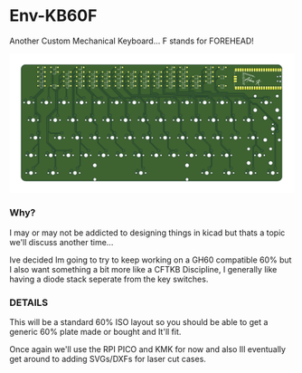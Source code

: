 # Env-KB60F
 Another Custom Mechanical Keyboard... F stands for FOREHEAD!

![PCBShot](Env-KB60F.png)


### Why?
I may or may not be addicted to designing things in kicad but thats a topic we'll discuss another time...

Ive decided Im going to try to keep working on a GH60 compatible 60% but I also want something a bit more like a CFTKB Discipline, I generally like having a diode stack seperate from the key switches.


### DETAILS
This will be a standard 60% ISO layout so you should be able to get a generic 60% plate made or bought and It'll fit.

Once again we'll use the RPI PICO and KMK for now and also Ill eventually get around to adding SVGs/DXFs for laser cut cases.